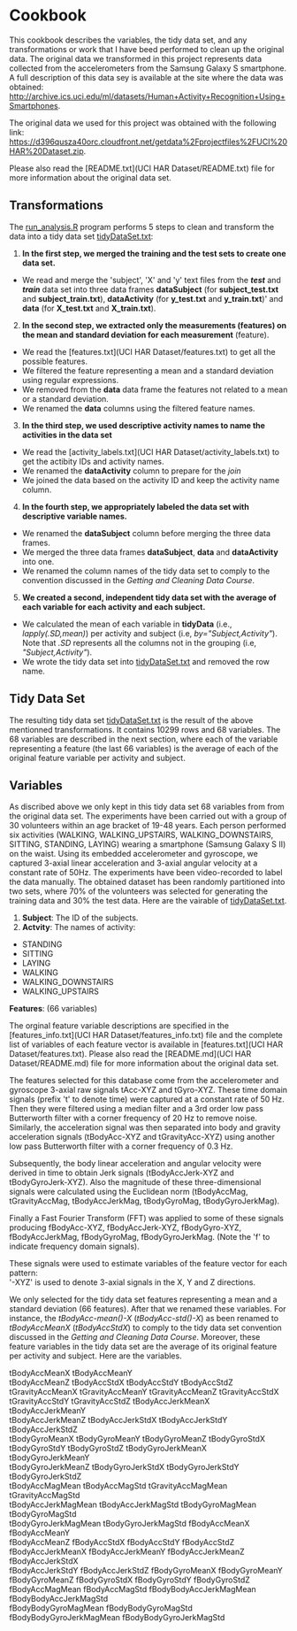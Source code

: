 
# Cookbook

This cookbook describes the variables, the tidy data set, and any transformations or work that I have beed performed to clean up the original data. The original data we transformed in this project represents data collected from the accelerometers from the Samsung Galaxy S smartphone. A full description of this data sey is available at the site where the data was obtained: http://archive.ics.uci.edu/ml/datasets/Human+Activity+Recognition+Using+Smartphones. 

The original data we used for this project was obtained with the following link: https://d396qusza40orc.cloudfront.net/getdata%2Fprojectfiles%2FUCI%20HAR%20Dataset.zip. 

Please also read the [README.txt](UCI HAR Dataset/README.txt) file for more information about the original data set.

## Transformations

The [run_analysis.R](run_analysis.R) program performs 5 steps to clean and transform the data into a tidy data set [tidyDataSet.txt](tidyDataSet.txt):

1. **In the first step, we merged the training and the test sets to create one data set.**
 - We read and merge the 'subject', 'X' and 'y' text files from the ***test*** and ***train*** data set into three data frames **dataSubject** (for **subject_test.txt** and **subject_train.txt**), **dataActivity** (for **y_test.txt** and **y_train.txt**)' and **data** (for **X_test.txt** and **X_train.txt**).
   
2. **In the second step, we extracted only the measurements (features) on the mean and standard deviation for each measurement** (feature).
 - We read the [features.txt](UCI HAR Dataset/features.txt) to get all the possible features.
 - We filtered the feature representing a mean and a standard deviation using regular expressions.
 - We removed from the **data** data frame the features not related to a mean or a standard deviation.
 - We renamed the **data** columns using the filtered feature names.

3. **In the third step, we used descriptive activity names to name the activities in the data set**
 - We read the [activity_labels.txt](UCI HAR Dataset/activity_labels.txt) to get the actibity IDs and activity names.
 - We renamed the **dataActivity** column to prepare for the *join*
 - We joined the data based on the activity ID and keep the activity name column.
 
4. **In the fourth step, we appropriately labeled the data set with descriptive variable names.**
 - We renamed the **dataSubject** column before merging the three data frames.
 - We merged the three data frames **dataSubject**, **data** and **dataActivity** into one.  
 - We renamed the column names of the tidy data set to comply to the convention discussed in the *Getting and Cleaning Data Course*.
 
5. **We created a second, independent tidy data set with the average of each variable for each activity and each subject.**
 - We calculated the mean of each variable in **tidyData** (i.e., *lapply(.SD,mean)*) per activity and subject (i.e, *by="Subject,Activity"*). Note that *.SD* represents all the columns not in the grouping (i.e, *"Subject,Activity"*).
 - We wrote the tidy data set into [tidyDataSet.txt](tidyDataSet.txt) and removed the row name.

## Tidy Data Set

The resulting tidy data set [tidyDataSet.txt](tidyDataSet.txt) is the result of the above mentionned transformations. It contains 10299 rows and 68 variables. The 68 variables are described in the next section, where each of the variable representing a feature (the last 66 variables) is the average of each of the original feature variable per activity and subject.  

## Variables

As discribed above we only kept in this tidy data set 68 variables from from the original data set. The experiments have been carried out with a group of 30 volunteers within an age bracket of 19-48 years. Each person performed six activities (WALKING, WALKING_UPSTAIRS, WALKING_DOWNSTAIRS, SITTING, STANDING, LAYING) wearing a smartphone (Samsung Galaxy S II) on the waist. Using its embedded accelerometer and gyroscope, we captured 3-axial linear acceleration and 3-axial angular velocity at a constant rate of 50Hz. The experiments have been video-recorded to label the data manually. The obtained dataset has been randomly partitioned into two sets, where 70% of the volunteers was selected for generating the training data and 30% the test data. Here are the vairable of [tidyDataSet.txt](tidyDataSet.txt).


1. **Subject**: The ID of the subjects. 
2. **Actvity**: The names of activity:  
  - STANDING           
  - SITTING            
  - LAYING             
  - WALKING            
  - WALKING_DOWNSTAIRS 
  - WALKING_UPSTAIRS

**Features**: (66 variables)

The orginal feature variable descriptions are specified in the [features_info.txt](UCI HAR Dataset/features_info.txt) file and the complete list of variables of each feature vector is available in [features.txt](UCI HAR Dataset/features.txt). Please also read the [README.md](UCI HAR Dataset/README.md) file for more information about the original data set.

The features selected for this database come from the accelerometer and gyroscope 3-axial raw signals tAcc-XYZ and tGyro-XYZ. These time domain signals (prefix 't' to denote time) were captured at a constant rate of 50 Hz. Then they were filtered using a median filter and a 3rd order low pass Butterworth filter with a corner frequency of 20 Hz to remove noise. Similarly, the acceleration signal was then separated into body and gravity acceleration signals (tBodyAcc-XYZ and tGravityAcc-XYZ) using another low pass Butterworth filter with a corner frequency of 0.3 Hz. 

Subsequently, the body linear acceleration and angular velocity were derived in time to obtain Jerk signals (tBodyAccJerk-XYZ and tBodyGyroJerk-XYZ). Also the magnitude of these three-dimensional signals were calculated using the Euclidean norm (tBodyAccMag, tGravityAccMag, tBodyAccJerkMag, tBodyGyroMag, tBodyGyroJerkMag). 

Finally a Fast Fourier Transform (FFT) was applied to some of these signals producing fBodyAcc-XYZ, fBodyAccJerk-XYZ, fBodyGyro-XYZ, fBodyAccJerkMag, fBodyGyroMag, fBodyGyroJerkMag. (Note the 'f' to indicate frequency domain signals). 

These signals were used to estimate variables of the feature vector for each pattern:  
'-XYZ' is used to denote 3-axial signals in the X, Y and Z directions.

We only selected for the tidy data set features representing a mean and a standard deviation (66 features). After that we renamed these variables. For instance, the *tBodyAcc-mean()-X* (*tBodyAcc-std()-X*) as been renamed to *tBodyAccMeanX* (*tBodyAccStdX*) to comply to the tidy data set convention discussed in the *Getting and Cleaning Data Course*. Moreover, these feature variables in the tidy data set are the average of its original feature per activity and subject. Here are the variables. 

 tBodyAccMeanX            tBodyAccMeanY           
 tBodyAccMeanZ            tBodyAccStdX             tBodyAccStdY             tBodyAccStdZ            
 tGravityAccMeanX         tGravityAccMeanY         tGravityAccMeanZ         tGravityAccStdX         
 tGravityAccStdY          tGravityAccStdZ          tBodyAccJerkMeanX        tBodyAccJerkMeanY       
 tBodyAccJerkMeanZ        tBodyAccJerkStdX         tBodyAccJerkStdY         tBodyAccJerkStdZ        
 tBodyGyroMeanX           tBodyGyroMeanY           tBodyGyroMeanZ           tBodyGyroStdX           
 tBodyGyroStdY            tBodyGyroStdZ            tBodyGyroJerkMeanX       tBodyGyroJerkMeanY      
 tBodyGyroJerkMeanZ       tBodyGyroJerkStdX        tBodyGyroJerkStdY        tBodyGyroJerkStdZ       
 tBodyAccMagMean          tBodyAccMagStd           tGravityAccMagMean       tGravityAccMagStd       
 tBodyAccJerkMagMean      tBodyAccJerkMagStd       tBodyGyroMagMean         tBodyGyroMagStd         
 tBodyGyroJerkMagMean     tBodyGyroJerkMagStd      fBodyAccMeanX            fBodyAccMeanY           
 fBodyAccMeanZ            fBodyAccStdX             fBodyAccStdY             fBodyAccStdZ            
 fBodyAccJerkMeanX        fBodyAccJerkMeanY        fBodyAccJerkMeanZ        fBodyAccJerkStdX        
 fBodyAccJerkStdY         fBodyAccJerkStdZ         fBodyGyroMeanX           fBodyGyroMeanY          
 fBodyGyroMeanZ           fBodyGyroStdX            fBodyGyroStdY            fBodyGyroStdZ           
 fBodyAccMagMean          fBodyAccMagStd           fBodyBodyAccJerkMagMean  fBodyBodyAccJerkMagStd  
 fBodyBodyGyroMagMean     fBodyBodyGyroMagStd      fBodyBodyGyroJerkMagMean fBodyBodyGyroJerkMagStd
 
 